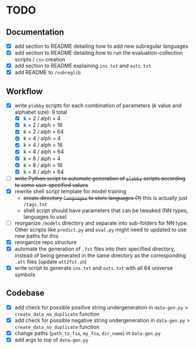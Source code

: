 # TODO

## Documentation

- [x] add section to README detailing how to add new subregular languages
- [x] add section to README detailing how to run the evaluation-collection scripts / `csv` creation
- [x] add section to README explaining `ins.txt` and `outs.txt`
- [x] add README to `/subreglib`

## Workflow

- [x] write `plebby` scripts for each combination of parameters (*k* value and alphabet size): 9 total
  - [x] k = 2 / alph = 4
  - [x] k = 2 / alph = 16
  - [x] k = 2 / alph = 64
  - [x] k = 4 / alph = 4
  - [x] k = 4 / alph = 16
  - [x] k = 4 / alph = 64
  - [x] k = 8 / alph = 4
  - [x] k = 8 / alph = 16
  - [x] k = 8 / alph = 64
- [ ] ~~write Python script to automate generation of `plebby` scripts according to some user-specified values~~
- [x] rewrite shell script template for model training
  - ~~create directory `languages` to store languages (?)~~ this is actually just `/tags.txt`
  - shell script should have parameters that can be tweaked (NN types, languages to use)
- [ ] reorganize `/models` directory and separate into sub-folders for NN type. Other scripts like `predict.py` and `eval.py` might need to updated to use new paths for this
- [x] reorganize repo structure
- [x] automate the generation of `.fst` files into their specified directory, instead of being generated in the same directory as the corresponding `.att` files (update `att2fst.sh`)
- [x] write script to generate `ins.txt` and `outs.txt` with all 64 universe symbols

## Codebase

- [x] add check for possible positive string undergeneration in  `data-gen.py` > `create_data_no_duplicate` function
- [x] add check for possible negative string undergeneration in  `data-gen.py` > `create_data_no_duplicate` function
- [x] change paths (`path_to_fsa`, `my_fsa`, `dir_name`) in `data-gen.py`
- [x] add args to top of `data-gen.py`
